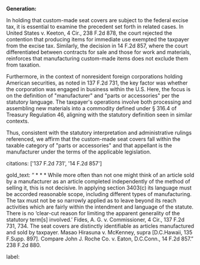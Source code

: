 **Generation:**

In holding that custom-made seat covers are subject to the federal excise tax, it is essential to examine the precedent set forth in related cases. In United States v. Keeton, 4 Cir., 238 F.2d 878, the court rejected the contention that producing items for immediate use exempted the taxpayer from the excise tax. Similarly, the decision in 14 F.2d 857, where the court differentiated between contracts for sale and those for work and materials, reinforces that manufacturing custom-made items does not exclude them from taxation.

Furthermore, in the context of nonresident foreign corporations holding American securities, as noted in 137 F.2d 731, the key factor was whether the corporation was engaged in business within the U.S. Here, the focus is on the definition of "manufacturer" and "parts or accessories" per the statutory language. The taxpayer's operations involve both processing and assembling new materials into a commodity defined under § 316.4 of Treasury Regulation 46, aligning with the statutory definition seen in similar contexts.

Thus, consistent with the statutory interpretation and administrative rulings referenced, we affirm that the custom-made seat covers fall within the taxable category of "parts or accessories" and that appellant is the manufacturer under the terms of the applicable legislation.

citations: ['137 F.2d 731', '14 F.2d 857']

gold_text: “ * * * While more often than not one might think of an article sold by a manufacturer as an article completed independently of the method of selling it, this is not decisive. In applying section 3403(c) its language must be accorded reasonable scope, including different types of manufacturing. The tax must not be so narrowly applied as to leave beyond its reach activities which are fairly within the intendment and language of the statute. There is no ‘clear-cut reason for limiting the apparent generality of the statutory term[s] involved.’ Fides, A. G. v. Commissioner, 4 Cir., 137 F.2d 731, 734. The seat covers are distinctly identifiable as articles manufactured and sold by taxpayer. Masao Hirasuna v. McKenney, supra [D.C.Hawaii, 135 F.Supp. 897]. Compare John J. Roche Co. v. Eaton, D.C.Conn., 14 F.2d 857.” 238 F.2d 880.

label: 